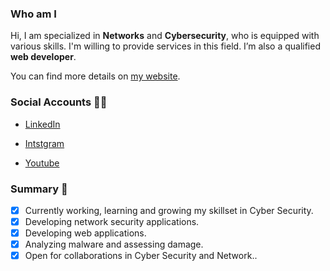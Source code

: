 ### Who am I 

Hi, I am specialized in **Networks** and **Cybersecurity**, who is equipped with various skills. I'm willing to provide services in this field. I’m also a qualified **web developer**.

You can find more details on [my website](https://muathnasr.net/).

### Social Accounts 🙌🏼

- [LinkedIn](https://www.linkedin.com/in/muath-nasr-bb0795131)

- [Intstgram](https://www.instagram.com/angellito10/) 

- [Youtube](https://www.youtube.com/channel/UCG6JMJinTxjifVd0bX6esDQ) 


### Summary 📢

+ [x] Currently working, learning and growing my skillset in Cyber Security. 
+ [x] Developing network security applications.
+ [x] Developing web applications.
+ [x] Analyzing malware and assessing damage.
+ [x] Open for collaborations in Cyber Security and Network.. 
